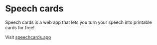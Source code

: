 # Speech cards

Speech cards is a web app that lets you turn your speech into printable cards for free!

Visit [speechcards.app](https://speechcards.app)
